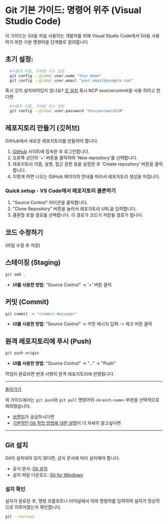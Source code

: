 # Git 기본 가이드: 명령어 위주 (Visual Studio Code)
이 가이드는 Git을 처음 사용하는 개발자를 위해 Visual Studio Code에서 Git을 사용하기 위한 기본 명령어을 단계별로 알려줍니다

## 초기 설정: 
```bash
  #사용자 이름, 이메일 주소 설정
  git config --global user.name "Your Name"
  git config --global user.email "your.email@example.com"
```
혹시 깃이 설치되어있지 않나요? [깃 설치](#git-설치)<!-- For VSCode -->
혹시 NCP sourcecommit을 사용 하려고 한다면
```bash
  #사용자 이름, 이메일 주소 설정
  git config --global user.password "Yourpassword12#"
```
## 레포지토리 만들기 (깃허브)
GitHub에서 새로운 레포지토리를 만들어야 합니다.

1. [GitHub](https://github.com/) 사이트에 접속한 후 로그인합니다.
2. 오른쪽 상단의 '+' 버튼을 클릭하여 'New repository'를 선택합니다.
3. 레포지토리 이름, 설명, 접근 권한 등을 설정한 후 'Create repository' 버튼을 클릭합니다.
4. 이렇게 하면 나오는 GitHub 페이지의 안내를 따라서 레포지토리 생성을 마칩니다.

### Quick setup - VS Code에서 레포지토리 클론하기
1. "Source Control" 아이콘을 클릭합니다.
2. "Clone Repository" 버튼을 눌러서 레포지토리 URL을 입력합니다.
3. 클론할 로컬 경로를 선택합니다. 이 경로가 코드가 저장될 경로가 됩니다.

## 코드 수정하기
(파일 수정 후 저장)

## 스테이징 (Staging)

```bash
git add .
```
- **UI를 사용한 방법**:
   "Source Control" -> '+' 버튼 클릭

## 커밋 (Commit)

```bash
git commit -m "<commit-message>"
```
- **UI를 사용한 방법**:
   "Source Control" -> 커밋 메시지 입력 -> 체크 버튼 클릭

## 원격 레포지토리에 푸시 (Push)

```bash
git push origin
```
- **UI를 사용한 방법**:
   "Source Control" -> "..." -> "Push"

작업이 완료되면 변경 사항이 원격 레포지토리에 반영됩니다.

---

[돌아가기](/README.md)

위 가이드에서는 `git push`와 `git pull` 명령어의 `<branch-name>` 부분을 선택적으로 제외했습니다.
- [브랜치](브랜치_작업가이드.md)가 궁금하시다면 
- [기본적인 Git 작업 방법에 대한 설명](깃_기본가이드_설명.md)이 더 자세히 알고싶다면

---

## Git 설치
Git이 설치되어 있지 않다면, 공식 문서에 따라 설치해야 합니다.
- 공식 문서: [Git 설치](https://git-scm.com/book/ko/v2/시작하기-Git-설치하기)
- 설치 파일 다운로드: [Git for Windows](https://gitforwindows.org/)

### 설치 확인
설치가 완료된 후, 명령 프롬프트나 터미널에서 아래 명령어를 입력하여 설치가 정상적으로 이루어졌는지 확인합니다.
```bash
git --version
```